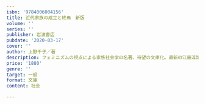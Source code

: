 ```yaml
---
isbn: '9784006004156'
title: 近代家族の成立と終焉　新版
volume: ''
series: ''
publisher: 岩波書店
pubdate: '2020-03-17'
cover: ''
author: 上野千子／著
description: フェミニズムの視点による家族社会学の名著、待望の文庫化。最新の江藤淳論などを新たに収録する。
price: '1880'
genre: ''
target: 一般
format: 文庫
content: 社会

---
```

